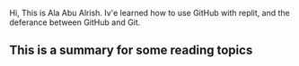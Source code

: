 Hi, This is Ala Abu Alrish. Iv'e learned how to use GitHub with replit, and the deferance between GitHub and Git.

## This is a summary for some reading topics

